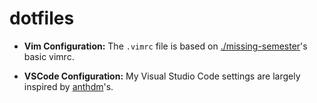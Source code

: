 # dotfiles

- **Vim Configuration:** The `.vimrc` file is based on [./missing-semester](https://missing.csail.mit.edu/2020/editors/)'s basic vimrc.

- **VSCode Configuration:** My Visual Studio Code settings are largely inspired by [anthdm](https://github.com/anthdm/vscode-config)'s.
